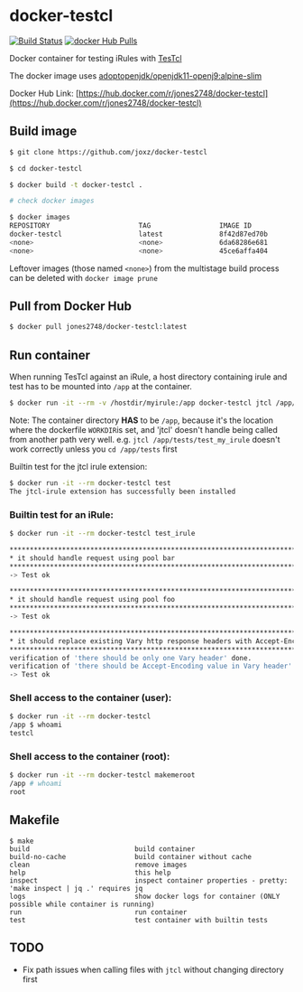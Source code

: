 # docker-testcl

[![Build Status](https://travis-ci.org/joxz/docker-testcl.svg?branch=master)](https://travis-ci.org/joxz/docker-testcl)
[![docker Hub Pulls](https://img.shields.io/docker/pulls/jones2748/docker-testcl.svg?style=popout)](https://img.shields.io/docker/pulls/jones2748/docker-testcl.svg?style=popout)

Docker container for testing iRules with [TesTcl](https://testcl.com/)

The docker image uses [adoptopenjdk/openjdk11-openj9:alpine-slim](https://hub.docker.com/r/adoptopenjdk/openjdk11-openj9)

Docker Hub Link: [https://hub.docker.com/r/jones2748/docker-testcl](https://hub.docker.com/r/jones2748/docker-testcl)

## Build image

```bash
$ git clone https://github.com/joxz/docker-testcl

$ cd docker-testcl

$ docker build -t docker-testcl .

# check docker images

$ docker images
REPOSITORY                      TAG                 IMAGE ID            CREATED             SIZE
docker-testcl                   latest              8f42d87ed70b        3 minutes ago       248MB
<none>                          <none>              6da68286e681        3 minutes ago       21.9MB
<none>                          <none>              45ce6affa404        45 minutes ago      248MB
```

Leftover images (those named `<none>`) from the multistage build process can be deleted with `docker image prune`

## Pull from Docker Hub

```bash
$ docker pull jones2748/docker-testcl:latest
```

## Run container

When running TesTcl against an iRule, a host directory containing irule and test has to be mounted into `/app` at the container.

```bash
$ docker run -it --rm -v /hostdir/myirule:/app docker-testcl jtcl /app/test_myirule.tcl
```

Note: The container directory **HAS** to be `/app`, because it's the location where the dockerfile `WORKDIR`is set, and 'jtcl' doesn't handle being called from another path very well.
e.g. `jtcl /app/tests/test_my_irule` doesn't work correctly unless you `cd /app/tests` first

Builtin test for the jtcl irule extension:

```bash
$ docker run -it --rm docker-testcl test
The jtcl-irule extension has successfully been installed
```

### Builtin test for an iRule:

```bash
$ docker run -it --rm docker-testcl test_irule

**************************************************************************
* it should handle request using pool bar
**************************************************************************
-> Test ok

**************************************************************************
* it should handle request using pool foo
**************************************************************************
-> Test ok

**************************************************************************
* it should replace existing Vary http response headers with Accept-Encoding value
**************************************************************************
verification of 'there should be only one Vary header' done.
verification of 'there should be Accept-Encoding value in Vary header' done.
-> Test ok
```

### Shell access to the container (user):

```bash
$ docker run -it --rm docker-testcl
/app $ whoami
testcl
```

### Shell access to the container (root):

```bash
$ docker run -it --rm docker-testcl makemeroot
/app # whoami
root
```

## Makefile

```
$ make
build                          build container
build-no-cache                 build container without cache
clean                          remove images
help                           this help
inspect                        inspect container properties - pretty: 'make inspect | jq .' requires jq
logs                           show docker logs for container (ONLY possible while container is running)
run                            run container
test                           test container with builtin tests

```

## TODO

- Fix path issues when calling files with `jtcl` without changing directory first
